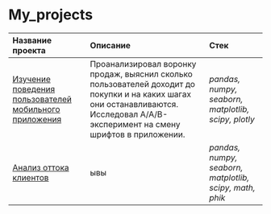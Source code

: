 # My_projects  
| Название проекта | Описание | Стек | 
| :---------------------- | :---------------------- | :---------------------- |
| [Изучение поведения пользователей мобильного приложения](https://github.com/DenZo-web/Practicum_projects/blob/main/Assembly%20project/Assembly%20project%202.ipynb) | Проанализировал воронку продаж, выяснил сколько пользователей доходит до покупки и на каких шагах они останавливаются. Исследовал A/A/B-эксперимент на смену шрифтов в приложении.| *pandas, numpy, seaborn, matplotlib, scipy, plotly* |
|[Анализ оттока клиентов](https://github.com/DenZo-web/My_projects/blob/main/Last_project/Last%20project.ipynb) | ывы |  *pandas, numpy, seaborn, matplotlib, scipy, math, phik*|
